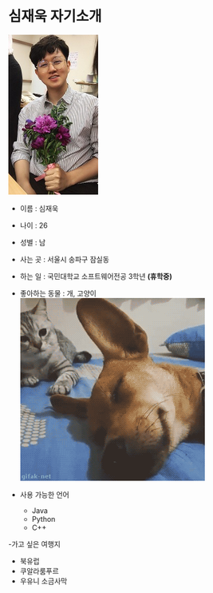 # 심재욱 자기소개

![컴퓨터에 있는 사진](assets/profile2.jpg)

- 이름 : 심재욱  
- 나이 : 26  
- 성별 : 남  
- 사는 곳 : 서울시 송파구 잠실동  
- 하는 일 : 국민대학교 소프트웨어전공 3학년 **(휴학중)**  
- 좋아하는 동물 : 개, 고양이  
![컴퓨터에 있는 사진](assets/dogCat.gif)  

- 사용 가능한 언어
  - Java
  - Python
  - C++  

-가고 싶은 여행지
  - 북유럽
  - 쿠알라룸푸르
  - 우유니 소금사막
 

